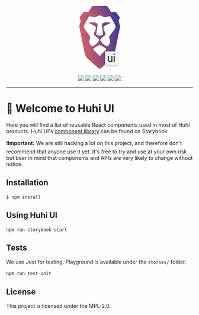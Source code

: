 <p align="center"><img src="./ui-logo.svg" width="130px" height="170px"/></p>

<p align="center">
<a href="https://www.npmjs.com/package/huhi-ui" alt="NPM"><img src="https://img.shields.io/npm/v/huhi-ui.svg" /></a>
<a href="https://travis-ci.org/huhi/huhi-ui" alt="Travis"><img src="https://img.shields.io/travis/huhi/huhi-ui.svg" /></a>
<a href="https://snyk.io/test/github/huhi/huhi-ui" alt="Known Vulnerabilities"><img src="https://snyk.io/test/github/huhi/huhi-ui/badge.svg" /></a>
<a href="#" alt="NPM"><img src="https://img.shields.io/npm/dt/huhi-ui.svg" /></a>
<a href="https://lernajs.io/" alt="Lerna"><img src="https://img.shields.io/badge/maintained%20with-lerna-cc00ff.svg" /></a>
<a href="https://standardjs.com" alt="JavaScript Style Guide"><img src="https://img.shields.io/badge/code_style-standard-brightgreen.svg" /></a>
</p>

---

# :wave: Welcome to Huhi UI 

Here you will find a list of reusable React components used in most of Huhi products. Huhi UI's [component library](https://huhi.github.io/huhi-ui) can be found on Storybook.

:exclamation:**Important:** We are still hacking a lot on this project, and therefore don't recommend that anyone use it yet. It's free to try and use at your own risk but bear in mind that components and APIs are very likely to change without notice.

## Installation

```
$ npm install
```

## Using Huhi UI 

```
npm run storybook-start
```

## Tests

We use Jest for testing. Playground is available under the `stories/` folder.

```
npm run test-unit
```

## License

This project is licensed under the MPL-2.0.
